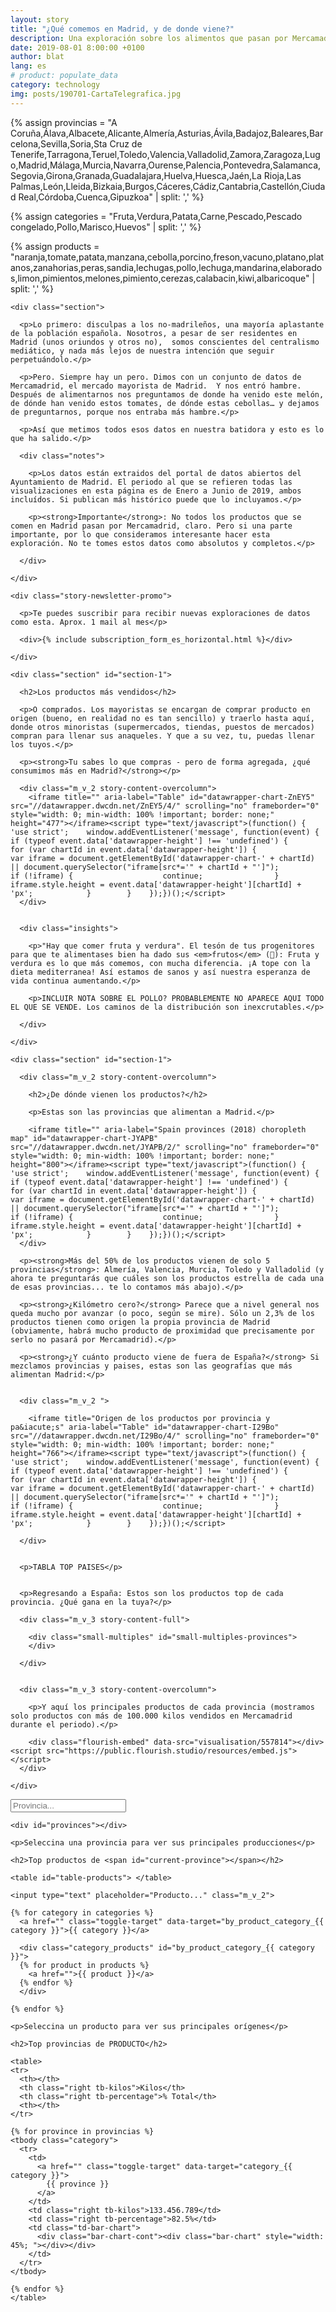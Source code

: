 ```yaml
---
layout: story
title: "¿Qué comemos en Madrid, y de donde viene?"
description: Una exploración sobre los alimentos que pasan por Mercamadrid
date: 2019-08-01 8:00:00 +0100
author: blat
lang: es
# product: populate_data
category: technology
img: posts/190701-CartaTelegrafica.jpg
---
```


<!-- Sandbox purposes -->
{% assign provincias = "A Coruña,Álava,Albacete,Alicante,Almería,Asturias,Ávila,Badajoz,Baleares,Barcelona,Sevilla,Soria,Sta Cruz de Tenerife,Tarragona,Teruel,Toledo,Valencia,Valladolid,Zamora,Zaragoza,Lugo,Madrid,Málaga,Murcia,Navarra,Ourense,Palencia,Pontevedra,Salamanca,Segovia,Girona,Granada,Guadalajara,Huelva,Huesca,Jaén,La Rioja,Las Palmas,León,Lleida,Bizkaia,Burgos,Cáceres,Cádiz,Cantabria,Castellón,Ciudad Real,Córdoba,Cuenca,Gipuzkoa" | split: ',' %}

{% assign categories = "Fruta,Verdura,Patata,Carne,Pescado,Pescado congelado,Pollo,Marisco,Huevos" | split: ',' %}

{% assign products = "naranja,tomate,patata,manzana,cebolla,porcino,freson,vacuno,platano,platanos,zanahorias,peras,sandia,lechugas,pollo,lechuga,mandarina,elaborados,limon,pimientos,melones,pimiento,cerezas,calabacin,kiwi,albaricoque" | split: ',' %}

<!-- <div class="story-menu">
  <a href="#section-1">¿Cuáles son los productos más vendidos?</a>
  <a href="#section-1">¿De dónde vienen los productos?</a>
  <a href="#section-1">¿Qué productos vienen de cada sitio?</a>
</div> -->

<div class="row-col">

  <div class="story-content">

    <div class="section">

      <p>Lo primero: disculpas a los no-madrileños, una mayoría aplastante de la población española. Nosotros, a pesar de ser residentes en Madrid (unos oriundos y otros no),  somos conscientes del centralismo mediático, y nada más lejos de nuestra intención que seguir perpetuándolo.</p>

      <p>Pero. Siempre hay un pero. Dimos con un conjunto de datos de Mercamadrid, el mercado mayorista de Madrid.  Y nos entró hambre. Después de alimentarnos nos preguntamos de donde ha venido este melón, de dónde han venido estos tomates, de dónde estas cebollas… y dejamos de preguntarnos, porque nos entraba más hambre.</p>

      <p>Así que metimos todos esos datos en nuestra batidora y esto es lo que ha salido.</p>

      <div class="notes">

        <p>Los datos están extraidos del portal de datos abiertos del Ayuntamiento de Madrid. El periodo al que se refieren todas las visualizaciones en esta página es de Enero a Junio de 2019, ambos incluídos. Si publican más histórico puede que lo incluyamos.</p>

        <p><strong>Importante</strong>: No todos los productos que se comen en Madrid pasan por Mercamadrid, claro. Pero si una parte importante, por lo que consideramos interesante hacer esta exploración. No te tomes estos datos como absolutos y completos.</p>

      </div>

    </div>

    <div class="story-newsletter-promo">

      <p>Te puedes suscribir para recibir nuevas exploraciones de datos como esta. Aprox. 1 mail al mes</p>

      <div>{% include subscription_form_es_horizontal.html %}</div>

    </div>

    <div class="section" id="section-1">

      <h2>Los productos más vendidos</h2>

      <p>O comprados. Los mayoristas se encargan de comprar producto en origen (bueno, en realidad no es tan sencillo) y traerlo hasta aquí, donde otros minoristas (supermercados, tiendas, puestos de mercados) compran para llenar sus anaqueles. Y que a su vez, tu, puedas llenar los tuyos.</p>

      <p><strong>Tu sabes lo que compras - pero de forma agregada, ¿qué consumimos más en Madrid?</strong></p>

      <div class="m_v_2 story-content-overcolumn">
        <iframe title="" aria-label="Table" id="datawrapper-chart-ZnEY5" src="//datawrapper.dwcdn.net/ZnEY5/4/" scrolling="no" frameborder="0" style="width: 0; min-width: 100% !important; border: none;" height="477"></iframe><script type="text/javascript">(function() {    'use strict';    window.addEventListener('message', function(event) {        if (typeof event.data['datawrapper-height'] !== 'undefined') {            for (var chartId in event.data['datawrapper-height']) {                var iframe = document.getElementById('datawrapper-chart-' + chartId) || document.querySelector("iframe[src*='" + chartId + "']");                if (!iframe) {                    continue;                }                iframe.style.height = event.data['datawrapper-height'][chartId] + 'px';            }        }    });})();</script>
      </div>


      <div class="insights">

        <p>"Hay que comer fruta y verdura". El tesón de tus progenitores para que te alimentases bien ha dado sus <em>frutos</em> (🥁): Fruta y verdura es lo que más comemos, con mucha diferencia. ¡A tope con la dieta mediterranea! Así estamos de sanos y así nuestra esperanza de vida continua aumentando.</p>

        <p>INCLUIR NOTA SOBRE EL POLLO? PROBABLEMENTE NO APARECE AQUI TODO EL QUE SE VENDE. Los caminos de la distribución son inexcrutables.</p>

      </div>

    </div>

    <div class="section" id="section-1">

      <div class="m_v_2 story-content-overcolumn">

        <h2>¿De dónde vienen los productos?</h2>

        <p>Estas son las provincias que alimentan a Madrid.</p>

        <iframe title="" aria-label="Spain provinces (2018) choropleth map" id="datawrapper-chart-JYAPB" src="//datawrapper.dwcdn.net/JYAPB/2/" scrolling="no" frameborder="0" style="width: 0; min-width: 100% !important; border: none;" height="800"></iframe><script type="text/javascript">(function() {    'use strict';    window.addEventListener('message', function(event) {        if (typeof event.data['datawrapper-height'] !== 'undefined') {            for (var chartId in event.data['datawrapper-height']) {                var iframe = document.getElementById('datawrapper-chart-' + chartId) || document.querySelector("iframe[src*='" + chartId + "']");                if (!iframe) {                    continue;                }                iframe.style.height = event.data['datawrapper-height'][chartId] + 'px';            }        }    });})();</script>
      </div>

      <p><strong>Más del 50% de los productos vienen de solo 5 provincias</strong>: Almería, Valencia, Murcia, Toledo y Valladolid (y ahora te preguntarás que cuáles son los productos estrella de cada una de esas provincias... te lo contamos más abajo).</p>

      <p><strong>¿Kilómetro cero?</strong> Parece que a nivel general nos queda mucho por avanzar (o poco, según se mire). Sólo un 2,3% de los productos tienen como origen la propia provincia de Madrid (obviamente, habrá mucho producto de proximidad que precisamente por serlo no pasará por Mercamadrid).</p>

      <p><strong>¿Y cuánto producto viene de fuera de España?</strong> Si mezclamos provincias y paises, estas son las geografías que más alimentan Madrid:</p>


      <div class="m_v_2 ">

        <iframe title="Origen de los productos por provincia y pa&iacute;s" aria-label="Table" id="datawrapper-chart-I29Bo" src="//datawrapper.dwcdn.net/I29Bo/4/" scrolling="no" frameborder="0" style="width: 0; min-width: 100% !important; border: none;" height="766"></iframe><script type="text/javascript">(function() {    'use strict';    window.addEventListener('message', function(event) {        if (typeof event.data['datawrapper-height'] !== 'undefined') {            for (var chartId in event.data['datawrapper-height']) {                var iframe = document.getElementById('datawrapper-chart-' + chartId) || document.querySelector("iframe[src*='" + chartId + "']");                if (!iframe) {                    continue;                }                iframe.style.height = event.data['datawrapper-height'][chartId] + 'px';            }        }    });})();</script>

      </div>


      <p>TABLA TOP PAISES</p>


      <p>Regresando a España: Estos son los productos top de cada provincia. ¿Qué gana en la tuya?</p>

      <div class="m_v_3 story-content-full">

        <div class="small-multiples" id="small-multiples-provinces">
        </div>

      </div>


      <div class="m_v_3 story-content-overcolumn">

        <p>Y aquí los principales productos de cada provincia (mostramos solo productos con más de 100.000 kilos vendidos en Mercamadrid durante el periodo).</p>

        <div class="flourish-embed" data-src="visualisation/557814"></div><script src="https://public.flourish.studio/resources/embed.js"></script>
      </div>

    </div>

  </div>

</div>

<div class="row-full flex product-browser">

  <div class="item-list product-browser-sidebar">
    <input type="text" placeholder="Provincia..." class="m_v_2" id="search-province" />

    <div id="provinces"></div>
  </div>

  <div class="product-browser-content">

    <p>Seleccina una provincia para ver sus principales producciones</p>

    <h2>Top productos de <span id="current-province"></span></h2>

    <table id="table-products"> </table>

  </div>

</div>





<div class="row-full flex product-browser">

  <div class="item-list product-browser-sidebar">

    <input type="text" placeholder="Producto..." class="m_v_2">

    {% for category in categories %}
      <a href="" class="toggle-target" data-target="by_product_category_{{ category }}">{{ category }}</a>

      <div class="category_products" id="by_product_category_{{ category }}">
      {% for product in products %}
        <a href="">{{ product }}</a>
      {% endfor %}
      </div>

    {% endfor %}

  </div>

  <div class="product-browser-content">

    <p>Seleccina un producto para ver sus principales orígenes</p>

    <h2>Top provincias de PRODUCTO</h2>

    <table>
    <tr>
      <th></th>
      <th class="right tb-kilos">Kilos</th>
      <th class="right tb-percentage">% Total</th>
      <th></th>
    </tr>

    {% for province in provincias %}
    <tbody class="category">
      <tr>
        <td>
          <a href="" class="toggle-target" data-target="category_{{ category }}">
            {{ province }}
          </a>
        </td>
        <td class="right tb-kilos">133.456.789</td>
        <td class="right tb-percentage">82.5%</td>
        <td class="td-bar-chart">
          <div class="bar-chart-cont"><div class="bar-chart" style="width: 45%; "></div></div>
        </td>
      </tr>
    </tbody>

    {% endfor %}
    </table>



  </div>

</div>


<script type="text/javascript">
$(function() {

  function toId(str){
    return str.split(" ").join("_");
  }

  function lowerCaseAllWordsExceptFirstLetters(string) {
    return string.replace(/\w\S*/g, function (word) {
      return word.charAt(0) + word.slice(1).toLowerCase();
    });
  }

  function processSummaryCSV(allText) {
    var allTextLines = allText.split(/\r\n|\n/);
    var entries = allTextLines.slice(1, allTextLines.length -1);
    var origins
    var data = {};
    var provinces = [];
    for(var i = 0; i < entries.length; i++) {
      var dataRow = entries[i].split(',');
      var province = dataRow[0];
      if(provinces.indexOf(province) === -1){
        provinces.push(province);
      }

      if(data[province] === undefined) {
        data[province] = [];
      }

      data[province].push({
        product: lowerCaseAllWordsExceptFirstLetters(dataRow[1]),
        pct: parseFloat(dataRow[2]),
        kg: parseInt(dataRow[3]),
      });
    }
    provinces.sort();
    var $container = $("#small-multiples-provinces");

    for(var i = 0; i < provinces.length; i++){
      var province = provinces[i];
      var content = '<div class="multiple"><h3>' + province + '</h3><table>';
      data[province].sort(function(i1, i2){
        return (i2.pct - i1.pct);
      });
      for(var j = 0; j < 3; j++){
        var product = data[province][j].product;
        var pct = data[province][j].pct;
        var kg = data[province][j].kg;
        content += '<tr><th>' + product + '</th><td class="tb-percentage">' +pct+'%</td>' +
        '<td class="td-bar-chart tooltipped" data-tooltip="'+kg.toLocaleString()+' kg."><div class="td-bar-chart bar-chart-cont"><div class="bar-chart" style="width: '+pct+'%;"></div></div></td></tr>';
      }
      content += '</table></div>';
      $(content).appendTo($container);
    }
  }

  function renderProvinces(provinces, currentProvince){
    var $provinces = $('#provinces');
    var provincesList = "";
    for(var i = 0; i < provinces.length; i++){
      provincesList += '<a href="#">' + provinces[i] + '</a>' + "\n";
    }
    $provinces.html('');
    $(provincesList).appendTo($provinces);

    $('#current-province').html(currentProvince);
  }

  function renderTable(provinces, data, currentProvince){
    var $container = $("#table-products");
    var tableHTML = '<thead><tr><th></th><th class="right tb-kilos">Kilos</th><th class="right tb-percentage">% Total</th><th></th></tr></thead>';

    var provinceData = data[currentProvince];
    provinceData.sort(function(c1, c2){
      return c2.kg - c1.kg;
    });

    var categories = [];
    var categoriesData = {};
    var totalKg = 0;
    for(var i = 0; i < provinceData.length; i++){
      var d = provinceData[i];
      var category = d.category;

      if(categories.indexOf(category) === -1) { categories.push(category); }
      if(categoriesData[category] === undefined) {
        categoriesData[category] = { kg: 0, pct: null };
      }
      categoriesData[category].kg += d.kg;
      totalKg += d.kg;
    }
    categories.sort(function(c1, c2){
      return categoriesData[c2].kg - categoriesData[c1].kg;
    });

    for(var i = 0; i < categories.length; i++){
      var category = categories[i];
      categoriesData[category].pct = ((categoriesData[category].kg / totalKg)*100).toFixed(1) + "%";

      tableHTML += '<tbody class="category"><tr>' +
        ' <td class="td-big">' +
        '   <a href="" class="toggle-target" data-target="category_'+toId(category)+'">' +
        '     <i class="fas fa-plus-circle"></i>' + category +
        '   </a>' +
        ' </td>' +
        ' <td class="right tb-kilos">'+categoriesData[category].kg.toLocaleString()+' kg.</td>' +
        ' <td class="right tb-percentage">'+categoriesData[category].pct+'</td>' +
        ' <td class="td-bar-chart">' +
        '   <div class="bar-chart-cont"><div class="bar-chart" style="width:'+categoriesData[category].pct+';"></div></div> ' +
        ' </td></tr></tbody>' +
        ' <tbody class="category_products tb-secondary category_'+category+'" id="category_'+toId(category)+'">';

      for(var j = 0; j < provinceData.length; j++){
        if(provinceData[j].category === category){
          var pct = (provinceData[j].kg / categoriesData[category].kg) * 100;
          tableHTML += ' <tr>'+
                       '   <td class="td-big">' +
                       '     <a href="">'+provinceData[j].product+'</a>' +
                       '   </td>' +
                       '   <td class="right tb-kilos">'+provinceData[j].kg.toLocaleString()+' kg.</td>' +
                       '   <td class="right tb-percentage">'+pct.toFixed(1)+'%</td>' +
                       '   <td class="td-bar-chart">' +
                       '     <div class="bar-chart-cont"><div class="bar-chart" style="width:'+pct+'%"></div></div>' +
                       '   </td>' +
                       ' </tr>';
        }
      }
      tableHTML += '</tbody>';
    }

    $container.html("");
    $container.html(tableHTML);
  }

  function processDataCSV(allText) {
    var allTextLines = allText.split(/\r\n|\n/);
    var entries = allTextLines.slice(1, allTextLines.length -1);
    var origins
    var data = {};
    var provinces = [];
    for(var i = 0; i < entries.length; i++) {
      var dataRow = entries[i].split(',');
      var province = dataRow[0];
      if(provinces.indexOf(province) === -1){ provinces.push(province); }

      if(data[province] === undefined) {
        data[province] = [];
      }

      data[province].push({
        product: lowerCaseAllWordsExceptFirstLetters(dataRow[1]),
        pct: parseFloat(dataRow[2]),
        kg: parseInt(dataRow[3]),
        category: dataRow[4],
      });
    }
    provinces.sort();
    renderProvinces(provinces, currentProvince);
    renderTable(provinces, data, currentProvince);

    $(document).on('click', '#provinces a', function(e){
      e.preventDefault();
      currentProvince = $(this).html();

      renderProvinces(provinces, currentProvince);
      renderTable(provinces, data, currentProvince);
    });

    $('#search-province').on('keyup', function(){
      var suggestion = $(this).val().toLowerCase();
      if(suggestion.length <= 1){
        renderProvinces(provinces, currentProvince);
      } else {
        renderProvinces(provinces.filter(function(p){
          return p.toLowerCase().indexOf(suggestion) !== -1;
        }), currentProvince);
      }
    });
  }

  // Build small multiples
  $.ajax({
     type: "GET",
     url: "/datasets/analysis/mercamadrid/summary_per_province.csv",
     dataType: "text",
     success: function(data) {
       processSummaryCSV(data);
     }
  });

  // Build data explorer
  var currentProvince = "VALENCIA";
  $.ajax({
     type: "GET",
     url: "/datasets/analysis/mercamadrid/data_per_province.csv",
     dataType: "text",
     success: function(data) {
       processDataCSV(data);
     }
  });
});
</script>


